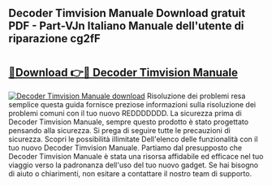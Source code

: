 ## Decoder Timvision Manuale Download gratuit PDF - Part-VJn Italiano Manuale dell'utente di riparazione cg2fF

# <h2><a href="http://df91kr.blite.top/?on=Decoder+Timvision+Manuale">🔗Download 👉🔴 Decoder Timvision Manuale</a></h2>

[![Decoder Timvision Manuale download](https://i.imgur.com/lujVjoI.png)](http://df91kr.blite.top/?on=Decoder+Timvision+Manuale)
Risoluzione dei problemi resa semplice questa guida fornisce preziose informazioni sulla risoluzione dei problemi comuni con il tuo nuovo REDDDDDDD. La sicurezza prima di Decoder Timvision Manuale, sempre questo prodotto è stato progettato pensando alla sicurezza. Si prega di seguire tutte le precauzioni di sicurezza. Scopri le possibilità illimitate Dell'elenco delle funzionalità con il tuo nuovo Decoder Timvision Manuale. Partiamo dal presupposto che Decoder Timvision Manuale è stata una risorsa affidabile ed efficace nel tuo viaggio verso la padronanza dell'uso del tuo nuovo gadget. Se hai bisogno di aiuto o chiarimenti, non esitare a contattare il nostro team di supporto.
